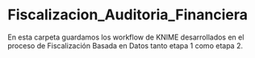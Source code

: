 # Fiscalizacion_Auditoria_Financiera

En esta carpeta guardamos los workflow de KNIME desarrollados en el proceso de Fiscalización Basada en Datos tanto etapa 1 como etapa 2.
